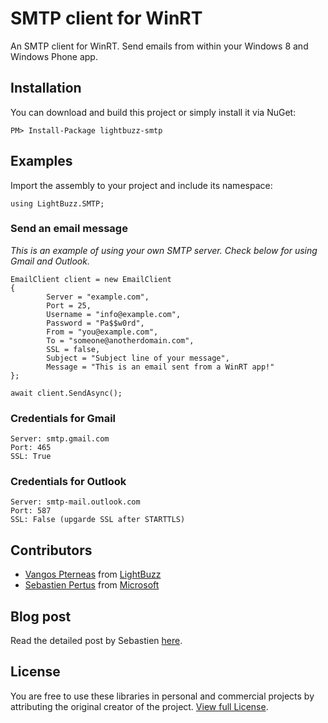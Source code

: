 # SMTP client for WinRT

An SMTP client for WinRT. Send emails from within your Windows 8 and Windows Phone app.

## Installation
You can download and build this project or simply install it via NuGet:
	
	PM> Install-Package lightbuzz-smtp

## Examples
Import the assembly to your project and include its namespace:
	
	using LightBuzz.SMTP;

### Send an email message
*This is an example of using your own SMTP server. Check below for using Gmail and Outlook.*
  
	EmailClient client = new EmailClient
	{
      		Server = "example.com",
      		Port = 25,
	        Username = "info@example.com",
	        Password = "Pa$$w0rd",
	        From = "you@example.com",
	        To = "someone@anotherdomain.com",
	        SSL = false,
	        Subject = "Subject line of your message",
	        Message = "This is an email sent from a WinRT app!"
  	};

  	await client.SendAsync();
  
### Credentials for Gmail

	Server: smtp.gmail.com
  	Port: 465
  	SSL: True
  
### Credentials for Outlook

	Server: smtp-mail.outlook.com
  	Port: 587
  	SSL: False (upgarde SSL after STARTTLS)

## Contributors
* [Vangos Pterneas](http://pterneas.com) from [LightBuzz](http://lightbuzz.com)
* [Sebastien Pertus](http://bit.ly/1q4focT) from [Microsoft](http://microsoft.com)

## Blog post
Read the detailed post by Sebastien [here](http://bit.ly/1q4focT).

## License
You are free to use these libraries in personal and commercial projects by attributing the original creator of the project. [View full License](https://github.com/LightBuzz/SMTP-WinRT/blob/master/LICENSE).
